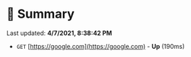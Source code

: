 # 📖 Summary
Last updated: **4/7/2021, 8:38:42 PM**

- `GET` [https://google.com](https://google.com) - **Up** (190ms)
